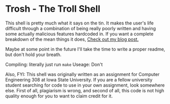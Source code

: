 # Trosh - The Troll Shell

This shell is pretty much what it says on the tin. It makes the user's life
difficult through a combination of being really poorly written and having some
actually malicious features hardcoded in. If you want a complete breakdown of
the mean things it does, [Check out my blog
post.](https://hackpotter.com/Introducing-Trosh,-the-Troll-Shell/)

Maybe at some point in the future I'll take the time to write a proper readme,
but don't hold your breath. 

Compiling: literally just run `make`
Useage: Don't

Also, FYI: This shell was originally written as an assignment for Computer
Engineering 308 at Iowa State University. If you are a fellow university student
searching for code to use in your own assignment, look somewhere else. First of
all, plagiarism is wrong, and second of all, this code is not high quality
enough for you to want to claim credit for it.
